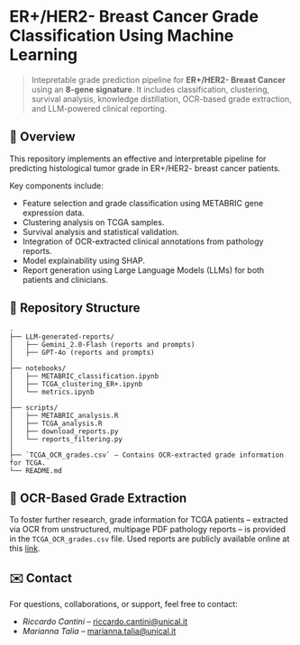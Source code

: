 # ER+/HER2- Breast Cancer Grade Classification Using Machine Learning
> Intepretable grade prediction pipeline for **ER+/HER2- Breast Cancer** using an **8-gene signature**. It includes classification, clustering, survival analysis, knowledge distillation, OCR-based grade extraction, and LLM-powered clinical reporting.

## 🧬 Overview

This repository implements an effective and interpretable pipeline for predicting histological tumor grade in ER+/HER2- breast cancer patients.  

Key components include:
- Feature selection and grade classification using METABRIC gene expression data.
- Clustering analysis on TCGA samples.
- Survival analysis and statistical validation.
- Integration of OCR-extracted clinical annotations from pathology reports.
- Model explainability using SHAP.
- Report generation using Large Language Models (LLMs) for both patients and clinicians.


## 📂 Repository Structure

```plaintext
.
├── LLM-generated-reports/
│   ├── Gemini_2.0-Flash (reports and prompts)
│   ├── GPT-4o (reports and prompts)
│
├── notebooks/
│   ├── METABRIC_classification.ipynb
│   ├── TCGA_clustering_ER+.ipynb
│   └── metrics.ipynb
│
├── scripts/
│   ├── METABRIC_analysis.R
│   ├── TCGA_analysis.R
│   ├── download_reports.py
│   └── reports_filtering.py
│
├── `TCGA_OCR_grades.csv` – Contains OCR-extracted grade information for TCGA.
└── README.md
```

## 📝 OCR-Based Grade Extraction

To foster further research, grade information for TCGA patients – extracted via OCR from unstructured, multipage PDF pathology reports – is provided in the `TCGA_OCR_grades.csv` file. Used reports are publicly available online at this [link](https://github.com/inodb/datahub/tree/add-symlink-path-report/tcga/pathology_reports).

## ✉️ Contact

For questions, collaborations, or support, feel free to contact:
- *Riccardo Cantini* – [riccardo.cantini@unical.it](mailto:riccardo.cantini@unical.it)  
- *Marianna Talia* – [marianna.talia@unical.it](mailto:marianna.talia@unical.it)
